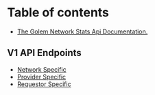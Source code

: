 # Table of contents

* [The Golem Network Stats Api Documentation.](README.md)

## V1 API Endpoints

* [Network Specific](v1-api-endpoints/network-specific.md)
* [Provider Specific](v1-api-endpoints/provider-specific.md)
* [Requestor Specific](v1-api-endpoints/requestor-specific.md)

